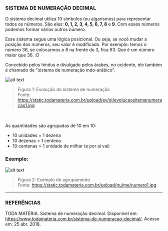 ### SISTEMA DE NUMERAÇÃO DECIMAL

O sistema decimal utiliza 10 símbolos (ou algarismos) para representar todos os números. São eles: **0, 1, 2, 3, 4, 5, 6, 7, 8** e **9**. Com esses números podemos formar vários outros número.

Esse sistema segue uma lógica posicional. Ou seja, se você mudar a posição dos números, seu valor é modificado. Por exemplo: temos o número 36, se colocarmos o 6 na frente do 3, fica 63. Que é um número maior que 36. :D

Concebido pelos hindus e divulgado pelos árabes, no ocidente, ele também é chamado de "sistema de numeração indo-arábico".

![alt text](https://static.todamateria.com.br/upload/ev/ol/evolucaositemanumeracao1.jpg "Evolução do sistema de numeração")

> Figura 1: Evolução do sistema de numeração <br>
> Fonte: https://static.todamateria.com.br/upload/ev/ol/evolucaositemanumeracao1.jpg

<br><br>
As quantidades são agrupadas de 10 em 10:

- 10 unidades = 1 dezena
- 10 dezenas = 1 centena
- 10 centenas = 1 unidade de milhar (e por aí vai)

### Exemplo:

![alt text](https://static.todamateria.com.br/upload/nu/me/numero1.jpg)

> Figura 2: Exemplo de agrupamento <br>
> Fonte: https://static.todamateria.com.br/upload/nu/me/numero1.jpg

___

### REFERÊNCIAS

TODA MATÉRIA. Sistema de numeração decimal. Disponível em: <https://www.todamateria.com.br/sistema-de-numeracao-decimal/>. Acesso em: 25 abr. 2018.
